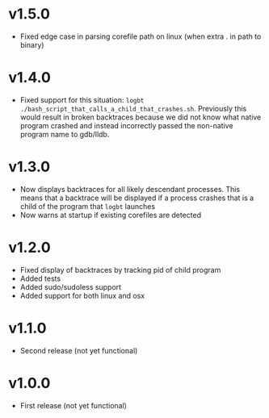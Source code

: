 
# v1.5.0

 - Fixed edge case in parsing corefile path on linux (when extra . in path to binary)

# v1.4.0

 - Fixed support for this situation: `logbt ./bash_script_that_calls_a_child_that_crashes.sh`. Previously
   this would result in broken backtraces because we did not know what native program crashed and instead
   incorrectly passed the non-native program name to gdb/lldb.

# v1.3.0

 - Now displays backtraces for all likely descendant processes. This means that
   a backtrace will be displayed if a process crashes that is a child of the
   program that `logbt` launches
 - Now warns at startup if existing corefiles are detected

# v1.2.0

 - Fixed display of backtraces by tracking pid of child program
 - Added tests
 - Added sudo/sudoless support
 - Added support for both linux and osx

# v1.1.0

 - Second release (not yet functional)

# v1.0.0

 - First release (not yet functional)